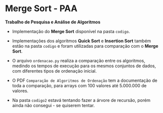 # Merge Sort - PAA  
**Trabalho de Pesquisa e Análise de Algoritmos**

- Implementação do **Merge Sort** disponível na pasta `codigo`.

- Implementações dos algoritmos **Quick Sort** e **Insertion Sort** também estão na pasta `codigo` e foram utilizadas para comparação com o **Merge Sort**.

- O arquivo `ordenacao.py` realiza a comparação entre os algoritmos, medindo os tempos de execução para os mesmos conjuntos de dados, com diferentes tipos de ordenação inicial.

- O PDF `Comparação de Algoritmos de Ordenação` tem  a documentação de toda a comparação, para arrays com 100 valores até 5.000.000 de valores. 

- Na pasta `codigo2` estavá tentando fazer a árvore de recursão, porém ainda não consegui - se quiserem tentar.